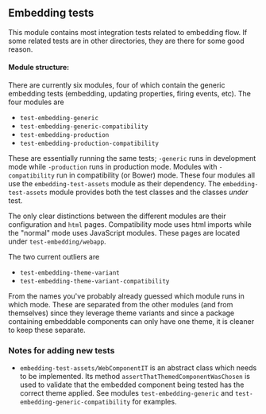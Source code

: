 ## Embedding tests
This module contains most integration tests related to embedding flow. If 
some related tests are in other directories, they are there for some good 
reason.

#### Module structure:
There are currently six modules, four of which contain the generic embedding 
tests (embedding, updating properties, firing events, etc). The four modules are
- `test-embedding-generic`
- `test-embedding-generic-compatibility`
- `test-embedding-production`
- `test-embedding-production-compatibility`

These are essentially running the same tests; `-generic` runs in development 
mode while `-production` runs in production mode. Modules with 
`-compatibility` run in compatibility (or Bower) mode. These four modules all
 use the `embedding-test-assets` module as their dependency. The 
 `embedding-test-assets` module provides both the test classes and the 
 classes _under_ test. 
 
 The only clear distinctions between the different modules are their 
 configuration and `html` pages. Compatibility mode uses html imports while 
 the "normal" mode uses JavaScript modules. These pages are located under
  `test-embedding/webapp`.
 
 The two current outliers are 
 - `test-embedding-theme-variant`
 - `test-embedding-theme-variant-compatibility`
 
 From the names you've probably already guessed which module runs in which 
 mode. These are separated from the other modules (and from themselves) since
 they leverage theme variants and since a package containing embeddable 
 components can only have one theme, it is cleaner to keep these separate. 

### Notes for adding new tests

- `embedding-test-assets/WebComponentIT` is an abstract class which needs to 
be implemented. Its method `assertThatThemedComponentWasChosen` is used to 
validate that the embedded component being tested has the correct theme 
applied. See modules `test-embedding-generic` and 
`test-embedding-generic-compatibility` for examples.
